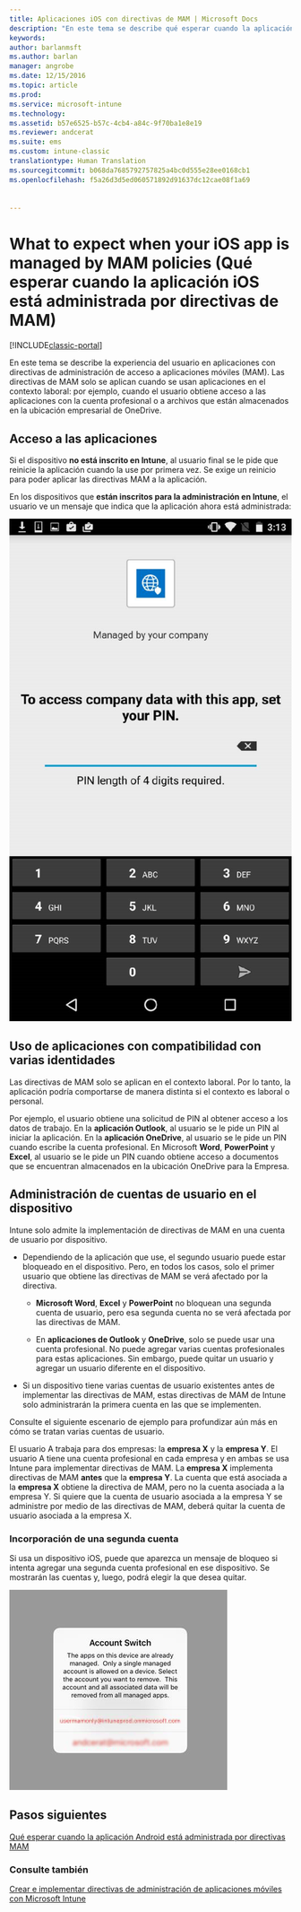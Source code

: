 ```yaml
---
title: Aplicaciones iOS con directivas de MAM | Microsoft Docs
description: "En este tema se describe qué esperar cuando la aplicación iOS está administrada por directivas de administración de aplicaciones móviles."
keywords: 
author: barlanmsft
ms.author: barlan
manager: angrobe
ms.date: 12/15/2016
ms.topic: article
ms.prod: 
ms.service: microsoft-intune
ms.technology: 
ms.assetid: b57e6525-b57c-4cb4-a84c-9f70ba1e8e19
ms.reviewer: andcerat
ms.suite: ems
ms.custom: intune-classic
translationtype: Human Translation
ms.sourcegitcommit: b068da7685792757825a4bc0d555e28ee0168cb1
ms.openlocfilehash: f5a26d3d5ed060571892d91637dc12cae08f1a69


---
```


# <a name="what-to-expect-when-your-ios-app-is-managed-by-mam-policies"></a>What to expect when your iOS app is managed by MAM policies (Qué esperar cuando la aplicación iOS está administrada por directivas de MAM)

[!INCLUDE[classic-portal](../includes/classic-portal.md)]

 En este tema se describe la experiencia del usuario en aplicaciones con directivas de administración de acceso a aplicaciones móviles (MAM). Las directivas de MAM solo se aplican cuando se usan aplicaciones en el contexto laboral: por ejemplo, cuando el usuario obtiene acceso a las aplicaciones con la cuenta profesional o a archivos que están almacenados en la ubicación empresarial de OneDrive.

##  <a name="access-apps"></a>Acceso a las aplicaciones

Si el dispositivo **no está inscrito en Intune**, al usuario final se le pide que reinicie la aplicación cuando la use por primera vez.  Se exige un reinicio para poder aplicar las directivas MAM a la aplicación. 

<!--- The following screenshot from the Skype app illustrates this restart request: --->


<!---  ![Screenshot of the iOS device showing PIN prompt](../media/appmanagement/iOS_AppPINPrompt.png) --->

En los dispositivos que **están inscritos para la administración en Intune**, el usuario ve un mensaje que indica que la aplicación ahora está administrada:

![Captura de pantalla del dispositivo iOS con el mensaje que indica que la aplicación ahora la administra la empresa, con la solicitud de PIN](../media/appmanagement/ios-managed-devices-pin-prompt.png)

##  <a name="use-apps-with-multi-identity-support"></a>Uso de aplicaciones con compatibilidad con varias identidades

Las directivas de MAM solo se aplican en el contexto laboral. Por lo tanto, la aplicación podría comportarse de manera distinta si el contexto es laboral o personal.

 Por ejemplo, el usuario obtiene una solicitud de PIN al obtener acceso a los datos de trabajo. En la **aplicación Outlook**, al usuario se le pide un PIN al iniciar la aplicación. En la **aplicación OneDrive**, al usuario se le pide un PIN cuando escribe la cuenta profesional.  En Microsoft **Word**, **PowerPoint** y **Excel**, al usuario se le pide un PIN cuando obtiene acceso a documentos que se encuentran almacenados en la ubicación OneDrive para la Empresa.

##  <a name="manage-user-accounts-on-the-device"></a>Administración de cuentas de usuario en el dispositivo

Intune solo admite la implementación de directivas de MAM en una cuenta de usuario por dispositivo.

* Dependiendo de la aplicación que use, el segundo usuario puede estar bloqueado en el dispositivo. Pero, en todos los casos, solo el primer usuario que obtiene las directivas de MAM se verá afectado por la directiva.
  * **Microsoft Word**, **Excel** y **PowerPoint** no bloquean una segunda cuenta de usuario, pero esa segunda cuenta no se verá afectada por las directivas de MAM.  

  * En **aplicaciones de Outlook** y **OneDrive**, solo se puede usar una cuenta profesional. No puede agregar varias cuentas profesionales para estas aplicaciones. Sin embargo, puede quitar un usuario y agregar un usuario diferente en el dispositivo.

* Si un dispositivo tiene varias cuentas de usuario existentes antes de implementar las directivas de MAM, estas directivas de MAM de Intune solo administrarán la primera cuenta en las que se implementen.


Consulte el siguiente escenario de ejemplo para profundizar aún más en cómo se tratan varias cuentas de usuario.

El usuario A trabaja para dos empresas: la **empresa X** y la **empresa Y**. El usuario A tiene una cuenta profesional en cada empresa y en ambas se usa Intune para implementar directivas de MAM. La **empresa X** implementa directivas de MAM **antes** que la **empresa Y**. La cuenta que está asociada a la **empresa X** obtiene la directiva de MAM, pero no la cuenta asociada a la empresa Y. Si quiere que la cuenta de usuario asociada a la empresa Y se administre por medio de las directivas de MAM, deberá quitar la cuenta de usuario asociada a la empresa X.

### <a name="add-a-second-account"></a>Incorporación de una segunda cuenta

Si usa un dispositivo iOS, puede que aparezca un mensaje de bloqueo si intenta agregar una segunda cuenta profesional en ese dispositivo. Se mostrarán las cuentas y, luego, podrá elegir la que desea quitar.

![Captura de pantalla del cuadro de diálogo con el mensaje de bloqueo y las opciones Sí y No](../media/AppManagement/iOS_SwitchUser.PNG)
## <a name="next-steps"></a>Pasos siguientes
[Qué esperar cuando la aplicación Android está administrada por directivas MAM](user-experience-for-mam-enabled-android-apps-with-microsoft-intune.md)
### <a name="see-also"></a>Consulte también
[Crear e implementar directivas de administración de aplicaciones móviles con Microsoft Intune](create-and-deploy-mobile-app-management-policies-with-microsoft-intune.md)



<!--HONumber=Dec16_HO3-->


